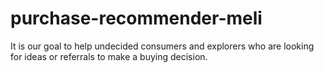# purchase-recommender-meli
It is our goal to help undecided consumers and explorers who are looking for ideas or referrals to make a buying decision.
